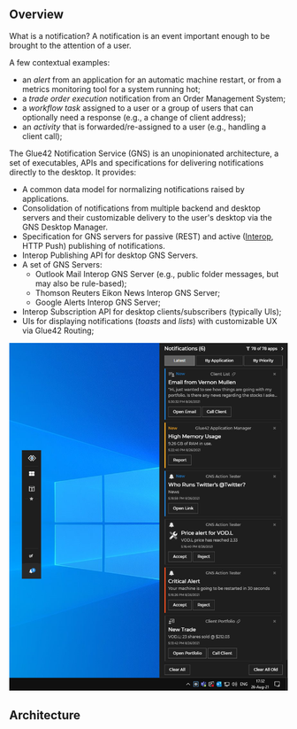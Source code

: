 ## Overview

What is a notification? A notification is an event important enough to be brought to the attention of a user.

A few contextual examples:

- an *alert* from an application for an automatic machine restart, or from a metrics monitoring tool for a system running hot;
- a *trade order execution* notification from an Order Management System;
- a *workflow task* assigned to a user or a group of users that can optionally need a response (e.g., a change of client address);
- an *activity* that is forwarded/re-assigned to a user (e.g., handling a client call);

The Glue42 Notification Service (GNS) is an unopinionated architecture, a set of executables, APIs and specifications for delivering notifications directly to the desktop. It provides:

- A common data model for normalizing notifications raised by applications.
- Consolidation of notifications from multiple backend and desktop servers and their customizable delivery to the user's desktop via the GNS Desktop Manager.
- Specification for GNS servers for passive (REST) and active ([Interop](../../data-sharing-between-apps/interop/overview/index.html), HTTP Push) publishing of notifications.
- Interop Publishing API for desktop GNS Servers.
- A set of GNS Servers:
	- Outlook Mail Interop GNS Server (e.g., public folder messages, but may also be rule-based);
	- Thomson Reuters Eikon News Interop GNS Server;
	- Google Alerts Interop GNS Server;
- Interop Subscription API for desktop clients/subscribers (typically UIs);
- UIs for displaying notifications (*toasts* and *lists*) with customizable UX via Glue42 Routing;

![GNS UI](../../../images/notifications/gns-ui.png)

## Architecture

<glue42 name="diagram" image="../../../images/notifications/gns.gif">